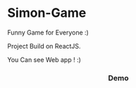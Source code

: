 # Simon-Game 

Funny Game for Everyone :)


Project Build on ReactJS.

You Can see Web app ! :)



<div align="center">
  <h3>
    <a https://khorgu.github.io/Simon-Game/ ">
      Demo
    </a>
  </h3>
</div>
